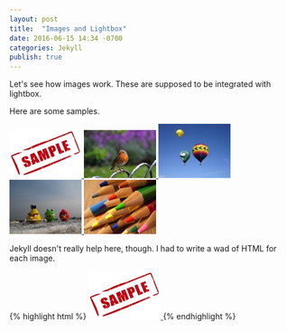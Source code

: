 ```yaml
---
layout: post
title:  "Images and Lightbox"
date: 2016-06-15 14:34 -0700
categories: Jekyll
publish: true
---
```

Let's see how images work.  These are supposed to be integrated with
lightbox.

Here are some samples.

<a href="/images/sample-1.jpg"
   data-lightbox="samples"
   data-title="A Sample Image">
  <img class="thumbnail"
       src="/images/sample-1_thumb.jpg"
       title="A Sample Image"
       alt="A Sample Image">
</a>
<a href="/images/sample-2.jpg"
   data-lightbox="samples"
   data-title="A Sample Image">
  <img class="thumbnail"
       src="/images/sample-2_thumb.jpg"
       title="A Sample Image"
       alt="A Sample Image">
</a>
<a href="/images/sample-3.jpg"
   data-lightbox="samples"
   data-title="A Sample Image">
  <img class="thumbnail"
       src="/images/sample-3_thumb.jpg"
       title="A Sample Image"
       alt="A Sample Image">
</a>
<a href="/images/sample-4.jpg"
   data-lightbox="samples"
   data-title="A Sample Image">
  <img class="thumbnail"
       src="/images/sample-4_thumb.jpg"
       title="A Sample Image"
       alt="A Sample Image">
</a>
<a href="/images/sample-5.jpg"
   data-lightbox="samples"
   data-title="A Sample Image">
  <img class="thumbnail"
       src="/images/sample-5_thumb.jpg"
       title="A Sample Image"
       alt="A Sample Image">
</a>

Jekyll doesn't really help here, though.  I had to write a wad of
HTML for each image.


{% highlight html %}
<a href="/images/sample-1.jpg"
   data-lightbox="samples"
   data-title="A Sample Image">
  <img class="thumbnail"
       src="/images/sample-1_thumb.jpg"
       title="A Sample Image"
       alt="A Sample Image">
</a>
{% endhighlight %}

